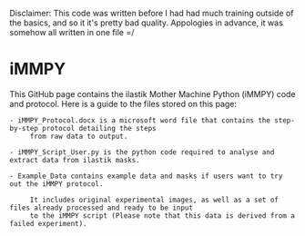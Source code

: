 Disclaimer: This code was written before I had had much training outside of the basics, and so it it's pretty bad quality. Appologies in advance, it was somehow all written in one file =/

# iMMPY

This GitHub page contains the ilastik Mother Machine Python (iMMPY) code and protocol. Here is a guide to the files stored on this page:

    - iMMPY_Protocol.docx is a microsoft word file that contains the step-by-step protocol detailing the steps
         from raw data to output.
         
    - iMMPY_Script_User.py is the python code required to analyse and extract data from ilastik masks. 
    
    - Example_Data contains example data and masks if users want to try out the iMMPY protocol. 
    
         It includes original experimental images, as well as a set of files already processed and ready to be input 
         to the iMMPY script (Please note that this data is derived from a failed experiment).
